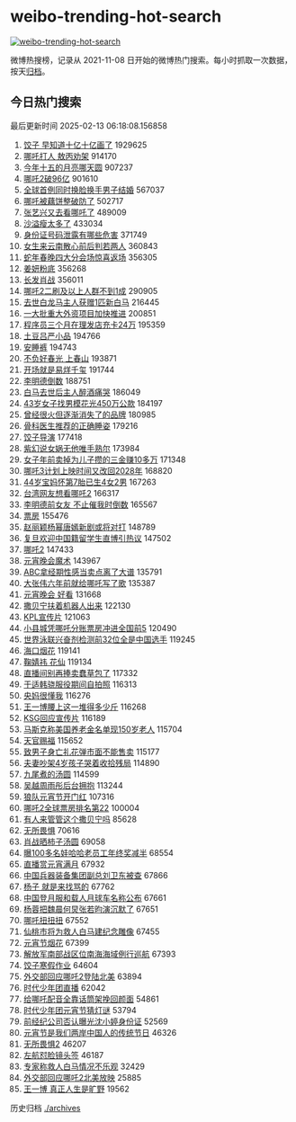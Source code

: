 # weibo-trending-hot-search

[![weibo-trending-hot-search](https://github.com/ameizi/weibo-trending-hot-search/actions/workflows/ci.yml/badge.svg)](https://github.com/ameizi/weibo-trending-hot-search/actions/workflows/ci.yml)

微博热搜榜，记录从 2021-11-08 日开始的微博热门搜索。每小时抓取一次数据，按天[归档](./archives)。

## 今日热门搜索

<!-- BEGIN --> 
最后更新时间 2025-02-13 06:18:08.156858 
1. [饺子 早知道十亿十亿画了](https://s.weibo.com/weibo?q=%E9%A5%BA%E5%AD%90%20%E6%97%A9%E7%9F%A5%E9%81%93%E5%8D%81%E4%BA%BF%E5%8D%81%E4%BA%BF%E7%94%BB%E4%BA%86&t=31&band_rank=1&Refer=top) 1929625
1. [哪吒打人 敖丙劝架](https://s.weibo.com/weibo?q=%E5%93%AA%E5%90%92%E6%89%93%E4%BA%BA%20%E6%95%96%E4%B8%99%E5%8A%9D%E6%9E%B6&t=31&band_rank=2&Refer=top) 914170
1. [今年十五的月亮哪天圆](https://s.weibo.com/weibo?q=%23%E4%BB%8A%E5%B9%B4%E5%8D%81%E4%BA%94%E7%9A%84%E6%9C%88%E4%BA%AE%E5%93%AA%E5%A4%A9%E5%9C%86%23&t=31&band_rank=3&Refer=top) 907237
1. [哪吒2破96亿](https://s.weibo.com/weibo?q=%23%E5%93%AA%E5%90%922%E7%A0%B496%E4%BA%BF%23&t=31&band_rank=4&Refer=top) 901610
1. [全球首例同时换脸换手男子结婚](https://s.weibo.com/weibo?q=%23%E5%85%A8%E7%90%83%E9%A6%96%E4%BE%8B%E5%90%8C%E6%97%B6%E6%8D%A2%E8%84%B8%E6%8D%A2%E6%89%8B%E7%94%B7%E5%AD%90%E7%BB%93%E5%A9%9A%23&t=31&band_rank=5&Refer=top) 567037
1. [哪吒被藕饼整破防了](https://s.weibo.com/weibo?q=%23%E5%93%AA%E5%90%92%E8%A2%AB%E8%97%95%E9%A5%BC%E6%95%B4%E7%A0%B4%E9%98%B2%E4%BA%86%23&t=31&band_rank=6&Refer=top) 502717
1. [张艺兴又去看哪吒了](https://s.weibo.com/weibo?q=%E5%BC%A0%E8%89%BA%E5%85%B4%E5%8F%88%E5%8E%BB%E7%9C%8B%E5%93%AA%E5%90%92%E4%BA%86&t=31&band_rank=7&Refer=top) 489009
1. [沙溢瘦太多了](https://s.weibo.com/weibo?q=%E6%B2%99%E6%BA%A2%E7%98%A6%E5%A4%AA%E5%A4%9A%E4%BA%86&t=31&band_rank=8&Refer=top) 433034
1. [身份证号码泄露有哪些危害](https://s.weibo.com/weibo?q=%23%E8%BA%AB%E4%BB%BD%E8%AF%81%E5%8F%B7%E7%A0%81%E6%B3%84%E9%9C%B2%E6%9C%89%E5%93%AA%E4%BA%9B%E5%8D%B1%E5%AE%B3%23&t=31&band_rank=9&Refer=top) 371749
1. [女生来云南散心前后判若两人](https://s.weibo.com/weibo?q=%23%E5%A5%B3%E7%94%9F%E6%9D%A5%E4%BA%91%E5%8D%97%E6%95%A3%E5%BF%83%E5%89%8D%E5%90%8E%E5%88%A4%E8%8B%A5%E4%B8%A4%E4%BA%BA%23&t=31&band_rank=11&Refer=top) 360843
1. [蛇年春晚四大分会场惊喜返场](https://s.weibo.com/weibo?q=%23%E8%9B%87%E5%B9%B4%E6%98%A5%E6%99%9A%E5%9B%9B%E5%A4%A7%E5%88%86%E4%BC%9A%E5%9C%BA%E6%83%8A%E5%96%9C%E8%BF%94%E5%9C%BA%23&t=31&band_rank=10&Refer=top) 356305
1. [姜妍粉底](https://s.weibo.com/weibo?q=%23%E5%A7%9C%E5%A6%8D%E7%B2%89%E5%BA%95%23&t=31&band_rank=11&Refer=top) 356268
1. [长发肖战](https://s.weibo.com/weibo?q=%E9%95%BF%E5%8F%91%E8%82%96%E6%88%98&t=31&band_rank=12&Refer=top) 356011
1. [哪吒2二刷及以上人群不到1成](https://s.weibo.com/weibo?q=%23%E5%93%AA%E5%90%922%E4%BA%8C%E5%88%B7%E5%8F%8A%E4%BB%A5%E4%B8%8A%E4%BA%BA%E7%BE%A4%E4%B8%8D%E5%88%B01%E6%88%90%23&t=31&band_rank=13&Refer=top) 290905
1. [去世白龙马主人获赠1匹新白马](https://s.weibo.com/weibo?q=%23%E5%8E%BB%E4%B8%96%E7%99%BD%E9%BE%99%E9%A9%AC%E4%B8%BB%E4%BA%BA%E8%8E%B7%E8%B5%A01%E5%8C%B9%E6%96%B0%E7%99%BD%E9%A9%AC%23&t=31&band_rank=14&Refer=top) 216445
1. [一大批重大外资项目加快推进](https://s.weibo.com/weibo?q=%23%E4%B8%80%E5%A4%A7%E6%89%B9%E9%87%8D%E5%A4%A7%E5%A4%96%E8%B5%84%E9%A1%B9%E7%9B%AE%E5%8A%A0%E5%BF%AB%E6%8E%A8%E8%BF%9B%23&t=31&band_rank=3&Refer=top) 200851
1. [程序员三个月在理发店充卡24万](https://s.weibo.com/weibo?q=%23%E7%A8%8B%E5%BA%8F%E5%91%98%E4%B8%89%E4%B8%AA%E6%9C%88%E5%9C%A8%E7%90%86%E5%8F%91%E5%BA%97%E5%85%85%E5%8D%A124%E4%B8%87%23&t=31&band_rank=15&Refer=top) 195359
1. [土豆吕严小品](https://s.weibo.com/weibo?q=%E5%9C%9F%E8%B1%86%E5%90%95%E4%B8%A5%E5%B0%8F%E5%93%81&t=31&band_rank=16&Refer=top) 194766
1. [安睡裤](https://s.weibo.com/weibo?q=%E5%AE%89%E7%9D%A1%E8%A3%A4&t=31&band_rank=8&Refer=top) 194743
1. [不负好春光 上春山](https://s.weibo.com/weibo?q=%E4%B8%8D%E8%B4%9F%E5%A5%BD%E6%98%A5%E5%85%89%20%E4%B8%8A%E6%98%A5%E5%B1%B1&t=31&band_rank=17&Refer=top) 193871
1. [开场就是易烊千玺](https://s.weibo.com/weibo?q=%E5%BC%80%E5%9C%BA%E5%B0%B1%E6%98%AF%E6%98%93%E7%83%8A%E5%8D%83%E7%8E%BA&t=31&band_rank=18&Refer=top) 191744
1. [李明德倒数](https://s.weibo.com/weibo?q=%23%E6%9D%8E%E6%98%8E%E5%BE%B7%E5%80%92%E6%95%B0%23&t=31&band_rank=19&Refer=top) 188751
1. [白马去世后主人醉酒痛哭](https://s.weibo.com/weibo?q=%23%E7%99%BD%E9%A9%AC%E5%8E%BB%E4%B8%96%E5%90%8E%E4%B8%BB%E4%BA%BA%E9%86%89%E9%85%92%E7%97%9B%E5%93%AD%23&t=31&band_rank=20&Refer=top) 186049
1. [43岁女子找男模花光450万公款](https://s.weibo.com/weibo?q=%2343%E5%B2%81%E5%A5%B3%E5%AD%90%E6%89%BE%E7%94%B7%E6%A8%A1%E8%8A%B1%E5%85%89450%E4%B8%87%E5%85%AC%E6%AC%BE%23&t=31&band_rank=21&Refer=top) 184197
1. [曾经很火但逐渐消失了的品牌](https://s.weibo.com/weibo?q=%23%E6%9B%BE%E7%BB%8F%E5%BE%88%E7%81%AB%E4%BD%86%E9%80%90%E6%B8%90%E6%B6%88%E5%A4%B1%E4%BA%86%E7%9A%84%E5%93%81%E7%89%8C%23&t=31&band_rank=22&Refer=top) 180985
1. [骨科医生推荐的正确睡姿](https://s.weibo.com/weibo?q=%23%E9%AA%A8%E7%A7%91%E5%8C%BB%E7%94%9F%E6%8E%A8%E8%8D%90%E7%9A%84%E6%AD%A3%E7%A1%AE%E7%9D%A1%E5%A7%BF%23&t=31&band_rank=23&Refer=top) 179216
1. [饺子导演](https://s.weibo.com/weibo?q=%E9%A5%BA%E5%AD%90%E5%AF%BC%E6%BC%94&t=31&band_rank=24&Refer=top) 177418
1. [紫幻说女娲无他唯手熟尔](https://s.weibo.com/weibo?q=%23%E7%B4%AB%E5%B9%BB%E8%AF%B4%E5%A5%B3%E5%A8%B2%E6%97%A0%E4%BB%96%E5%94%AF%E6%89%8B%E7%86%9F%E5%B0%94%23&t=31&band_rank=25&Refer=top) 173984
1. [女子年前卖掉为儿子攒的三金赚10多万](https://s.weibo.com/weibo?q=%23%E5%A5%B3%E5%AD%90%E5%B9%B4%E5%89%8D%E5%8D%96%E6%8E%89%E4%B8%BA%E5%84%BF%E5%AD%90%E6%94%92%E7%9A%84%E4%B8%89%E9%87%91%E8%B5%9A10%E5%A4%9A%E4%B8%87%23&t=31&band_rank=26&Refer=top) 171348
1. [哪吒3计划上映时间又改回2028年](https://s.weibo.com/weibo?q=%23%E5%93%AA%E5%90%923%E8%AE%A1%E5%88%92%E4%B8%8A%E6%98%A0%E6%97%B6%E9%97%B4%E5%8F%88%E6%94%B9%E5%9B%9E2028%E5%B9%B4%23&t=31&band_rank=34&Refer=top) 168820
1. [44岁宝妈怀第7胎已生4女2男](https://s.weibo.com/weibo?q=%2344%E5%B2%81%E5%AE%9D%E5%A6%88%E6%80%80%E7%AC%AC7%E8%83%8E%E5%B7%B2%E7%94%9F4%E5%A5%B32%E7%94%B7%23&t=31&band_rank=27&Refer=top) 167263
1. [台湾网友想看哪吒2](https://s.weibo.com/weibo?q=%23%E5%8F%B0%E6%B9%BE%E7%BD%91%E5%8F%8B%E6%83%B3%E7%9C%8B%E5%93%AA%E5%90%922%23&t=31&band_rank=10&Refer=top) 166317
1. [李明德前女友 不止催我时倒数](https://s.weibo.com/weibo?q=%E6%9D%8E%E6%98%8E%E5%BE%B7%E5%89%8D%E5%A5%B3%E5%8F%8B%20%E4%B8%8D%E6%AD%A2%E5%82%AC%E6%88%91%E6%97%B6%E5%80%92%E6%95%B0&t=31&band_rank=12&Refer=top) 165567
1. [票房](https://s.weibo.com/weibo?q=%E7%A5%A8%E6%88%BF&t=31&band_rank=28&Refer=top) 155476
1. [赵丽颖杨幂唐嫣新剧或将对打](https://s.weibo.com/weibo?q=%23%E8%B5%B5%E4%B8%BD%E9%A2%96%E6%9D%A8%E5%B9%82%E5%94%90%E5%AB%A3%E6%96%B0%E5%89%A7%E6%88%96%E5%B0%86%E5%AF%B9%E6%89%93%23&t=31&band_rank=29&Refer=top) 148789
1. [复旦欢迎中国籍留学生直博引热议](https://s.weibo.com/weibo?q=%23%E5%A4%8D%E6%97%A6%E6%AC%A2%E8%BF%8E%E4%B8%AD%E5%9B%BD%E7%B1%8D%E7%95%99%E5%AD%A6%E7%94%9F%E7%9B%B4%E5%8D%9A%E5%BC%95%E7%83%AD%E8%AE%AE%23&t=31&band_rank=30&Refer=top) 147502
1. [哪吒2](https://s.weibo.com/weibo?q=%E5%93%AA%E5%90%922&t=31&band_rank=31&Refer=top) 147433
1. [元宵晚会魔术](https://s.weibo.com/weibo?q=%E5%85%83%E5%AE%B5%E6%99%9A%E4%BC%9A%E9%AD%94%E6%9C%AF&t=31&band_rank=32&Refer=top) 143967
1. [ABC拿经期性感当卖点离了大谱](https://s.weibo.com/weibo?q=%23ABC%E6%8B%BF%E7%BB%8F%E6%9C%9F%E6%80%A7%E6%84%9F%E5%BD%93%E5%8D%96%E7%82%B9%E7%A6%BB%E4%BA%86%E5%A4%A7%E8%B0%B1%23&t=31&band_rank=33&Refer=top) 135791
1. [大张伟六年前就给哪吒写了歌](https://s.weibo.com/weibo?q=%E5%A4%A7%E5%BC%A0%E4%BC%9F%E5%85%AD%E5%B9%B4%E5%89%8D%E5%B0%B1%E7%BB%99%E5%93%AA%E5%90%92%E5%86%99%E4%BA%86%E6%AD%8C&t=31&band_rank=34&Refer=top) 135387
1. [元宵晚会 好看](https://s.weibo.com/weibo?q=%E5%85%83%E5%AE%B5%E6%99%9A%E4%BC%9A%20%E5%A5%BD%E7%9C%8B&t=31&band_rank=35&Refer=top) 131668
1. [撒贝宁扶着机器人出来](https://s.weibo.com/weibo?q=%E6%92%92%E8%B4%9D%E5%AE%81%E6%89%B6%E7%9D%80%E6%9C%BA%E5%99%A8%E4%BA%BA%E5%87%BA%E6%9D%A5&t=31&band_rank=36&Refer=top) 122130
1. [KPL宣传片](https://s.weibo.com/weibo?q=KPL%E5%AE%A3%E4%BC%A0%E7%89%87&t=31&band_rank=37&Refer=top) 121063
1. [小县城凭哪吒分账票房冲进全国前5](https://s.weibo.com/weibo?q=%23%E5%B0%8F%E5%8E%BF%E5%9F%8E%E5%87%AD%E5%93%AA%E5%90%92%E5%88%86%E8%B4%A6%E7%A5%A8%E6%88%BF%E5%86%B2%E8%BF%9B%E5%85%A8%E5%9B%BD%E5%89%8D5%23&t=31&band_rank=38&Refer=top) 120490
1. [世界泳联兴奋剂检测前32位全是中国选手](https://s.weibo.com/weibo?q=%23%E4%B8%96%E7%95%8C%E6%B3%B3%E8%81%94%E5%85%B4%E5%A5%8B%E5%89%82%E6%A3%80%E6%B5%8B%E5%89%8D32%E4%BD%8D%E5%85%A8%E6%98%AF%E4%B8%AD%E5%9B%BD%E9%80%89%E6%89%8B%23&t=31&band_rank=39&Refer=top) 119245
1. [海口烟花](https://s.weibo.com/weibo?q=%E6%B5%B7%E5%8F%A3%E7%83%9F%E8%8A%B1&t=31&band_rank=40&Refer=top) 119141
1. [鞠婧祎 花仙](https://s.weibo.com/weibo?q=%E9%9E%A0%E5%A9%A7%E7%A5%8E%20%E8%8A%B1%E4%BB%99&t=31&band_rank=41&Refer=top) 119134
1. [直播间别再捧卖蠢草包了](https://s.weibo.com/weibo?q=%23%E7%9B%B4%E6%92%AD%E9%97%B4%E5%88%AB%E5%86%8D%E6%8D%A7%E5%8D%96%E8%A0%A2%E8%8D%89%E5%8C%85%E4%BA%86%23&t=31&band_rank=32&Refer=top) 117332
1. [于适韩骁服役期间自拍照](https://s.weibo.com/weibo?q=%23%E4%BA%8E%E9%80%82%E9%9F%A9%E9%AA%81%E6%9C%8D%E5%BD%B9%E6%9C%9F%E9%97%B4%E8%87%AA%E6%8B%8D%E7%85%A7%23&t=31&band_rank=42&Refer=top) 116313
1. [央妈很懂我](https://s.weibo.com/weibo?q=%E5%A4%AE%E5%A6%88%E5%BE%88%E6%87%82%E6%88%91&t=31&band_rank=43&Refer=top) 116276
1. [王一博腰上这一堆得多少斤](https://s.weibo.com/weibo?q=%23%E7%8E%8B%E4%B8%80%E5%8D%9A%E8%85%B0%E4%B8%8A%E8%BF%99%E4%B8%80%E5%A0%86%E5%BE%97%E5%A4%9A%E5%B0%91%E6%96%A4%23&t=31&band_rank=44&Refer=top) 116268
1. [KSG回应宣传片](https://s.weibo.com/weibo?q=KSG%E5%9B%9E%E5%BA%94%E5%AE%A3%E4%BC%A0%E7%89%87&t=31&band_rank=45&Refer=top) 116189
1. [马斯克称美国养老金名单现150岁老人](https://s.weibo.com/weibo?q=%23%E9%A9%AC%E6%96%AF%E5%85%8B%E7%A7%B0%E7%BE%8E%E5%9B%BD%E5%85%BB%E8%80%81%E9%87%91%E5%90%8D%E5%8D%95%E7%8E%B0150%E5%B2%81%E8%80%81%E4%BA%BA%23&t=31&band_rank=46&Refer=top) 115704
1. [天官赐福](https://s.weibo.com/weibo?q=%E5%A4%A9%E5%AE%98%E8%B5%90%E7%A6%8F&t=31&band_rank=47&Refer=top) 115652
1. [致男子身亡礼花弹市面不能售卖](https://s.weibo.com/weibo?q=%23%E8%87%B4%E7%94%B7%E5%AD%90%E8%BA%AB%E4%BA%A1%E7%A4%BC%E8%8A%B1%E5%BC%B9%E5%B8%82%E9%9D%A2%E4%B8%8D%E8%83%BD%E5%94%AE%E5%8D%96%23&t=31&band_rank=48&Refer=top) 115177
1. [夫妻吵架4岁孩子哭着收拾残局](https://s.weibo.com/weibo?q=%23%E5%A4%AB%E5%A6%BB%E5%90%B5%E6%9E%B64%E5%B2%81%E5%AD%A9%E5%AD%90%E5%93%AD%E7%9D%80%E6%94%B6%E6%8B%BE%E6%AE%8B%E5%B1%80%23&t=31&band_rank=49&Refer=top) 114890
1. [九尾煮的汤圆](https://s.weibo.com/weibo?q=%E4%B9%9D%E5%B0%BE%E7%85%AE%E7%9A%84%E6%B1%A4%E5%9C%86&t=31&band_rank=50&Refer=top) 114599
1. [吴越周雨彤后台拥抱](https://s.weibo.com/weibo?q=%23%E5%90%B4%E8%B6%8A%E5%91%A8%E9%9B%A8%E5%BD%A4%E5%90%8E%E5%8F%B0%E6%8B%A5%E6%8A%B1%23&t=31&band_rank=23&Refer=top) 113244
1. [狼队元宵节开门红](https://s.weibo.com/weibo?q=%23%E7%8B%BC%E9%98%9F%E5%85%83%E5%AE%B5%E8%8A%82%E5%BC%80%E9%97%A8%E7%BA%A2%23&t=31&band_rank=25&Refer=top) 107316
1. [哪吒2全球票房排名第22](https://s.weibo.com/weibo?q=%23%E5%93%AA%E5%90%922%E5%85%A8%E7%90%83%E7%A5%A8%E6%88%BF%E6%8E%92%E5%90%8D%E7%AC%AC22%23&t=31&band_rank=19&Refer=top) 100004
1. [有人来管管这个撒贝宁吗](https://s.weibo.com/weibo?q=%E6%9C%89%E4%BA%BA%E6%9D%A5%E7%AE%A1%E7%AE%A1%E8%BF%99%E4%B8%AA%E6%92%92%E8%B4%9D%E5%AE%81%E5%90%97&t=31&band_rank=32&Refer=top) 85628
1. [无所畏惧](https://s.weibo.com/weibo?q=%E6%97%A0%E6%89%80%E7%95%8F%E6%83%A7&t=31&band_rank=36&Refer=top) 70616
1. [肖战晒柿子汤圆](https://s.weibo.com/weibo?q=%23%E8%82%96%E6%88%98%E6%99%92%E6%9F%BF%E5%AD%90%E6%B1%A4%E5%9C%86%23&t=31&band_rank=37&Refer=top) 69058
1. [曝100多名娃哈哈老员工年终奖减半](https://s.weibo.com/weibo?q=%23%E6%9B%9D100%E5%A4%9A%E5%90%8D%E5%A8%83%E5%93%88%E5%93%88%E8%80%81%E5%91%98%E5%B7%A5%E5%B9%B4%E7%BB%88%E5%A5%96%E5%87%8F%E5%8D%8A%23&t=31&band_rank=38&Refer=top) 68554
1. [直播赏元宵满月](https://s.weibo.com/weibo?q=%23%E7%9B%B4%E6%92%AD%E8%B5%8F%E5%85%83%E5%AE%B5%E6%BB%A1%E6%9C%88%23&t=31&band_rank=16&Refer=top) 67932
1. [中国兵器装备集团副总刘卫东被查](https://s.weibo.com/weibo?q=%23%E4%B8%AD%E5%9B%BD%E5%85%B5%E5%99%A8%E8%A3%85%E5%A4%87%E9%9B%86%E5%9B%A2%E5%89%AF%E6%80%BB%E5%88%98%E5%8D%AB%E4%B8%9C%E8%A2%AB%E6%9F%A5%23&t=31&band_rank=30&Refer=top) 67866
1. [杨子 就是来找骂的](https://s.weibo.com/weibo?q=%E6%9D%A8%E5%AD%90%20%E5%B0%B1%E6%98%AF%E6%9D%A5%E6%89%BE%E9%AA%82%E7%9A%84&t=31&band_rank=27&Refer=top) 67762
1. [中国登月服和载人月球车名称公布](https://s.weibo.com/weibo?q=%23%E4%B8%AD%E5%9B%BD%E7%99%BB%E6%9C%88%E6%9C%8D%E5%92%8C%E8%BD%BD%E4%BA%BA%E6%9C%88%E7%90%83%E8%BD%A6%E5%90%8D%E7%A7%B0%E5%85%AC%E5%B8%83%23&t=31&band_rank=14&Refer=top) 67661
1. [杨蓉把魏晨何炅张若昀演沉默了](https://s.weibo.com/weibo?q=%E6%9D%A8%E8%93%89%E6%8A%8A%E9%AD%8F%E6%99%A8%E4%BD%95%E7%82%85%E5%BC%A0%E8%8B%A5%E6%98%80%E6%BC%94%E6%B2%89%E9%BB%98%E4%BA%86&t=31&band_rank=33&Refer=top) 67651
1. [哪吒扭扭扭](https://s.weibo.com/weibo?q=%23%E5%93%AA%E5%90%92%E6%89%AD%E6%89%AD%E6%89%AD%23&t=31&band_rank=30&Refer=top) 67552
1. [仙桃市将为救人白马建纪念雕像](https://s.weibo.com/weibo?q=%23%E4%BB%99%E6%A1%83%E5%B8%82%E5%B0%86%E4%B8%BA%E6%95%91%E4%BA%BA%E7%99%BD%E9%A9%AC%E5%BB%BA%E7%BA%AA%E5%BF%B5%E9%9B%95%E5%83%8F%23&t=31&band_rank=45&Refer=top) 67455
1. [元宵节烟花](https://s.weibo.com/weibo?q=%23%E5%85%83%E5%AE%B5%E8%8A%82%E7%83%9F%E8%8A%B1%23&t=31&band_rank=48&Refer=top) 67399
1. [解放军南部战区位南海海域例行巡航](https://s.weibo.com/weibo?q=%23%E8%A7%A3%E6%94%BE%E5%86%9B%E5%8D%97%E9%83%A8%E6%88%98%E5%8C%BA%E4%BD%8D%E5%8D%97%E6%B5%B7%E6%B5%B7%E5%9F%9F%E4%BE%8B%E8%A1%8C%E5%B7%A1%E8%88%AA%23&t=31&band_rank=49&Refer=top) 67393
1. [饺子寒假作业](https://s.weibo.com/weibo?q=%E9%A5%BA%E5%AD%90%E5%AF%92%E5%81%87%E4%BD%9C%E4%B8%9A&t=31&band_rank=43&Refer=top) 64604
1. [外交部回应哪吒2登陆北美](https://s.weibo.com/weibo?q=%23%E5%A4%96%E4%BA%A4%E9%83%A8%E5%9B%9E%E5%BA%94%E5%93%AA%E5%90%922%E7%99%BB%E9%99%86%E5%8C%97%E7%BE%8E%23&t=31&band_rank=8&Refer=top) 63894
1. [时代少年团直播](https://s.weibo.com/weibo?q=%E6%97%B6%E4%BB%A3%E5%B0%91%E5%B9%B4%E5%9B%A2%E7%9B%B4%E6%92%AD&t=31&band_rank=45&Refer=top) 62042
1. [给哪吒配音全靠话筒架挽回颜面](https://s.weibo.com/weibo?q=%23%E7%BB%99%E5%93%AA%E5%90%92%E9%85%8D%E9%9F%B3%E5%85%A8%E9%9D%A0%E8%AF%9D%E7%AD%92%E6%9E%B6%E6%8C%BD%E5%9B%9E%E9%A2%9C%E9%9D%A2%23&t=31&band_rank=20&Refer=top) 54861
1. [时代少年团元宵节猜灯谜](https://s.weibo.com/weibo?q=%E6%97%B6%E4%BB%A3%E5%B0%91%E5%B9%B4%E5%9B%A2%E5%85%83%E5%AE%B5%E8%8A%82%E7%8C%9C%E7%81%AF%E8%B0%9C&t=31&band_rank=14&Refer=top) 53794
1. [前经纪公司否认曝光沈小婷身份证](https://s.weibo.com/weibo?q=%23%E5%89%8D%E7%BB%8F%E7%BA%AA%E5%85%AC%E5%8F%B8%E5%90%A6%E8%AE%A4%E6%9B%9D%E5%85%89%E6%B2%88%E5%B0%8F%E5%A9%B7%E8%BA%AB%E4%BB%BD%E8%AF%81%23&t=31&band_rank=10&Refer=top) 52569
1. [元宵节是我们两岸中国人的传统节日](https://s.weibo.com/weibo?q=%23%E5%85%83%E5%AE%B5%E8%8A%82%E6%98%AF%E6%88%91%E4%BB%AC%E4%B8%A4%E5%B2%B8%E4%B8%AD%E5%9B%BD%E4%BA%BA%E7%9A%84%E4%BC%A0%E7%BB%9F%E8%8A%82%E6%97%A5%23&t=31&band_rank=29&Refer=top) 46326
1. [无所畏惧2](https://s.weibo.com/weibo?q=%E6%97%A0%E6%89%80%E7%95%8F%E6%83%A72&t=31&band_rank=44&Refer=top) 46207
1. [左航怼脸镜头签](https://s.weibo.com/weibo?q=%23%E5%B7%A6%E8%88%AA%E6%80%BC%E8%84%B8%E9%95%9C%E5%A4%B4%E7%AD%BE%23&t=31&band_rank=46&Refer=top) 46187
1. [专家称救人白马情况不乐观](https://s.weibo.com/weibo?q=%23%E4%B8%93%E5%AE%B6%E7%A7%B0%E6%95%91%E4%BA%BA%E7%99%BD%E9%A9%AC%E6%83%85%E5%86%B5%E4%B8%8D%E4%B9%90%E8%A7%82%23&t=31&band_rank=10&Refer=top) 32429
1. [外交部回应哪吒2北美放映](https://s.weibo.com/weibo?q=%23%E5%A4%96%E4%BA%A4%E9%83%A8%E5%9B%9E%E5%BA%94%E5%93%AA%E5%90%922%E5%8C%97%E7%BE%8E%E6%94%BE%E6%98%A0%23&t=31&band_rank=30&Refer=top) 25885
1. [王一博 真正人生是旷野](https://s.weibo.com/weibo?q=%E7%8E%8B%E4%B8%80%E5%8D%9A%20%E7%9C%9F%E6%AD%A3%E4%BA%BA%E7%94%9F%E6%98%AF%E6%97%B7%E9%87%8E&t=31&band_rank=41&Refer=top) 19562
<!-- END -->

历史归档 [./archives](./archives)

